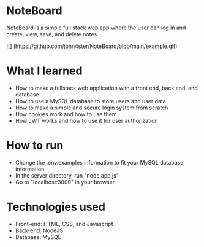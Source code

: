 # NoteBoard
NoteBoard is a simple full stack web app where the user can log in and create, view, save, and delete notes.

![] (https://github.com/john4ster/NoteBoard/blob/main/example.gif)

# What I learned
* How to make a fullstack web application with a front end, back end, and database
* How to use a MySQL database to store users and user data
* How to make a simple and secure login system from scratch
* How cookies work and how to use them
* How JWT works and how to use it for user authorization

# How to run
* Change the .env.examples information to fit your MySQL database information
* In the server directory, run "node app.js"
* Go to "localhost:3000" in your browser

# Technologies used
* Front-end: HTML, CSS, and Javascript
* Back-end: NodeJS
* Database: MySQL
